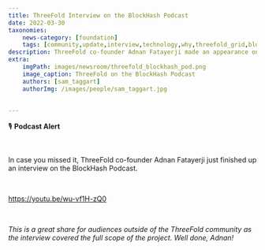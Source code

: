 ```yaml
---
title: ThreeFold Interview on the BlockHash Podcast
date: 2022-03-30
taxonomies:
    news-category: [foundation]
    tags: [community,update,interview,technology,why,threefold_grid,blockchain]
description: ThreeFold co-founder Adnan Fatayerji made an appearance on the BlockHash Podcast!
extra:
    imgPath: images/newsroom/threefold_blockhash_pod.png
    image_caption: ThreeFold on the BlockHash Podcast
    authors: [sam_taggart]
    authorImg: /images/people/sam_taggart.jpg
    
    
---
```


🎙 **Podcast Alert**

<br/>

In case you missed it, ThreeFold co-founder Adnan Fatayerji just finished up an interview on the BlockHash Podcast.

<br/>

https://youtu.be/wu-vf1H-zQ0

<br/>

*This is a great share for audiences outside of the ThreeFold community as the interview covered the full scope of the project. Well done, Adnan!*